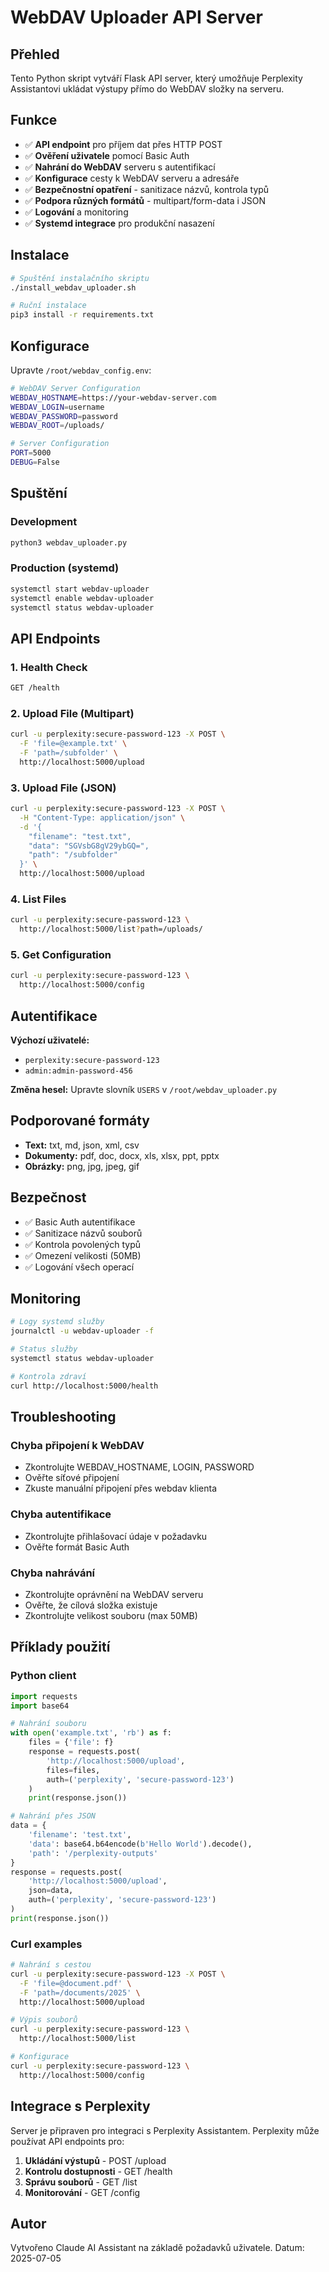 # WebDAV Uploader API Server

## Přehled

Tento Python skript vytváří Flask API server, který umožňuje Perplexity Assistantovi ukládat výstupy přímo do WebDAV složky na serveru.

## Funkce

- ✅ **API endpoint** pro příjem dat přes HTTP POST
- ✅ **Ověření uživatele** pomocí Basic Auth
- ✅ **Nahrání do WebDAV** serveru s autentifikací
- ✅ **Konfigurace** cesty k WebDAV serveru a adresáře
- ✅ **Bezpečnostní opatření** - sanitizace názvů, kontrola typů
- ✅ **Podpora různých formátů** - multipart/form-data i JSON
- ✅ **Logování** a monitoring
- ✅ **Systemd integrace** pro produkční nasazení

## Instalace

```bash
# Spuštění instalačního skriptu
./install_webdav_uploader.sh

# Ruční instalace
pip3 install -r requirements.txt
```

## Konfigurace

Upravte `/root/webdav_config.env`:

```bash
# WebDAV Server Configuration  
WEBDAV_HOSTNAME=https://your-webdav-server.com
WEBDAV_LOGIN=username
WEBDAV_PASSWORD=password
WEBDAV_ROOT=/uploads/

# Server Configuration
PORT=5000
DEBUG=False
```

## Spuštění

### Development
```bash
python3 webdav_uploader.py
```

### Production (systemd)
```bash
systemctl start webdav-uploader
systemctl enable webdav-uploader
systemctl status webdav-uploader
```

## API Endpoints

### 1. Health Check
```bash
GET /health
```

### 2. Upload File (Multipart)
```bash
curl -u perplexity:secure-password-123 -X POST \
  -F 'file=@example.txt' \
  -F 'path=/subfolder' \
  http://localhost:5000/upload
```

### 3. Upload File (JSON)
```bash
curl -u perplexity:secure-password-123 -X POST \
  -H "Content-Type: application/json" \
  -d '{
    "filename": "test.txt",
    "data": "SGVsbG8gV29ybGQ=",
    "path": "/subfolder"
  }' \
  http://localhost:5000/upload
```

### 4. List Files
```bash
curl -u perplexity:secure-password-123 \
  http://localhost:5000/list?path=/uploads/
```

### 5. Get Configuration
```bash
curl -u perplexity:secure-password-123 \
  http://localhost:5000/config
```

## Autentifikace

**Výchozí uživatelé:**
- `perplexity:secure-password-123`
- `admin:admin-password-456`

**Změna hesel:** Upravte slovník `USERS` v `/root/webdav_uploader.py`

## Podporované formáty

- **Text:** txt, md, json, xml, csv
- **Dokumenty:** pdf, doc, docx, xls, xlsx, ppt, pptx  
- **Obrázky:** png, jpg, jpeg, gif

## Bezpečnost

- ✅ Basic Auth autentifikace
- ✅ Sanitizace názvů souborů
- ✅ Kontrola povolených typů
- ✅ Omezení velikosti (50MB)
- ✅ Logování všech operací

## Monitoring

```bash
# Logy systemd služby
journalctl -u webdav-uploader -f

# Status služby
systemctl status webdav-uploader

# Kontrola zdraví
curl http://localhost:5000/health
```

## Troubleshooting

### Chyba připojení k WebDAV
- Zkontrolujte WEBDAV_HOSTNAME, LOGIN, PASSWORD
- Ověřte síťové připojení
- Zkuste manuální připojení přes webdav klienta

### Chyba autentifikace
- Zkontrolujte přihlašovací údaje v požadavku
- Ověřte formát Basic Auth

### Chyba nahrávání
- Zkontrolujte oprávnění na WebDAV serveru
- Ověřte, že cílová složka existuje
- Zkontrolujte velikost souboru (max 50MB)

## Příklady použití

### Python client
```python
import requests
import base64

# Nahrání souboru
with open('example.txt', 'rb') as f:
    files = {'file': f}
    response = requests.post(
        'http://localhost:5000/upload',
        files=files,
        auth=('perplexity', 'secure-password-123')
    )
    print(response.json())

# Nahrání přes JSON
data = {
    'filename': 'test.txt',
    'data': base64.b64encode(b'Hello World').decode(),
    'path': '/perplexity-outputs'
}
response = requests.post(
    'http://localhost:5000/upload',
    json=data,
    auth=('perplexity', 'secure-password-123')
)
print(response.json())
```

### Curl examples
```bash
# Nahrání s cestou
curl -u perplexity:secure-password-123 -X POST \
  -F 'file=@document.pdf' \
  -F 'path=/documents/2025' \
  http://localhost:5000/upload

# Výpis souborů
curl -u perplexity:secure-password-123 \
  http://localhost:5000/list

# Konfigurace
curl -u perplexity:secure-password-123 \
  http://localhost:5000/config
```

## Integrace s Perplexity

Server je připraven pro integraci s Perplexity Assistantem. Perplexity může používat API endpoints pro:

1. **Ukládání výstupů** - POST /upload
2. **Kontrolu dostupnosti** - GET /health  
3. **Správu souborů** - GET /list
4. **Monitorování** - GET /config

## Autor

Vytvořeno Claude AI Assistant na základě požadavků uživatele.
Datum: 2025-07-05